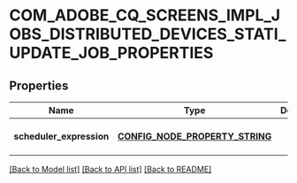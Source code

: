 # COM_ADOBE_CQ_SCREENS_IMPL_JOBS_DISTRIBUTED_DEVICES_STATI_UPDATE_JOB_PROPERTIES

## Properties
Name | Type | Description | Notes
------------ | ------------- | ------------- | -------------
**scheduler_expression** | [**CONFIG_NODE_PROPERTY_STRING**](configNodePropertyString.md) |  | [optional] [default to null]

[[Back to Model list]](../README.md#documentation-for-models) [[Back to API list]](../README.md#documentation-for-api-endpoints) [[Back to README]](../README.md)


